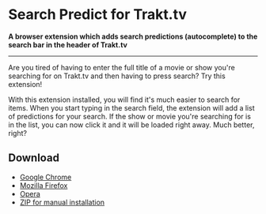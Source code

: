 # Search Predict for Trakt.tv
**A browser extension which adds search predictions (autocomplete) to the search bar in the header of Trakt.tv**

---

Are you tired of having to enter the full title of a movie or show you're searching for on Trakt.tv and then having to press search? Try this extension!

With this extension installed, you will find it's much easier to search for items. When you start typing in the search field, the extension will add a list of predictions for your search. If the show or movie you're searching for is in the list, you can now click it and it will be loaded right away. Much better, right?

## Download
- [Google Chrome](https://chrome.google.com/webstore/detail/search-predict-for-traktt/aelihdggbimbhmgnjghphaliainkknid)
- [Mozilla Firefox](https://addons.mozilla.org/addon/search-predict-for-trakt-tv/)
- [Opera](https://addons.opera.com/extensions/details/search-predict-for-trakttv/)
- [ZIP for manual installation](https://github.com/FreekBes/trakt_search_predict/archive/master.zip)
